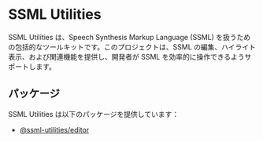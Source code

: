 # SSML Utilities

SSML Utilities は、Speech Synthesis Markup Language (SSML) を扱うための包括的なツールキットです。このプロジェクトは、SSML の編集、ハイライト表示、および関連機能を提供し、開発者が SSML を効率的に操作できるようサポートします。

## パッケージ

SSML Utilities は以下のパッケージを提供しています：

<!-- - [@ssml-utilities/highlighter](#ssml-utilitieshighlighter) -->

- [@ssml-utilities/editor](#ssml-utilitieseditor)

<!-- 各パッケージは個別にインストールして使用することができます。

## インストール

各パッケージを個別にインストールするには、以下のコマンドを使用します：

```bash
npm install @ssml-utilities/highlighter
npm install @ssml-utilities/editor
```

## 使用方法

### @ssml-utilities/highlighter

SSML Highlighter は、SSML テキストを構文ハイライトされた HTML に変換します。

```javascript
import { ssmlHighlighter } from "@ssml-utilities/highlighter";

const ssml = "<speak>Hello <emphasis>world</emphasis>!</speak>";
const highlighted = ssmlHighlighter.highlight(ssml, {
  classes: {
    tag: "ssml-tag",
    attribute: "ssml-attribute",
    attributeValue: "ssml-attribute-value",
    text: "ssml-text",
  },
});

console.log(highlighted);
```

### @ssml-utilities/editor

SSML Editor は、SSML テキストを編集するための React コンポーネントを提供します。

```jsx
import React from "react";
import { SSMLEditor } from "@ssml-utilities/editor";

function App() {
  const [ssml, setSSML] = React.useState("<speak>Hello, world!</speak>");

  return <SSMLEditor value={ssml} onChange={setSSML} highlightEnabled={true} />;
}
```

### API ドキュメント

詳細な API ドキュメントは各パッケージの README を参照してください：

- [@ssml-utilities/highlighter API]()
- [@ssml-utilities/editor API]()

### 貢献

プロジェクトへの貢献を歓迎します。バグ報告、機能リクエスト、プルリクエストなど、どんな形式の貢献も大歓迎です。

貢献する前に、CONTRIBUTING.md をお読みください。

### ライセンス

このプロジェクトは MIT ライセンス の下で公開されています。

### サポート

問題や質問がある場合は、GitHub の Issue トラッカーを使用してください。

SSML Utilities を使用していただきありがとうございます。このツールキットが SSML の操作をより簡単かつ効率的にすることを願っています。
-->

